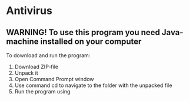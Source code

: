 Antivirus
=========
WARNING! To use this program you need Java-machine installed on your computer
-------
To download and run the program:

1.	Download ZIP-file
2.	Unpack it
3.	Open Command Prompt window
4.	Use command cd to navigate to the folder with the unpacked file
5.	Run the program using
